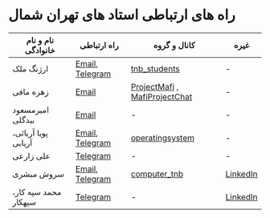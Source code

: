 # راه های ارتباطی استاد های تهران شمال
| نام و نام خانوادگی | راه ارتباطی | کانال و گروه | غیره |  
| --------- | ----- | ----------- | ----------- |
| ارژنگ ملک | [Email](mailto:tnbstudents@gmail.com), [Telegram](https://t.me/arzhangmalek) | [tnb_students](https://t.me/tnb_students) | - |
| زهره مافی | [Email](mailto:mafizohreh@yahoo.com) | [ProjectMafi](https://t.me/ProjectMafi ) , [MafiProjectChat](https://t.me/MafiProjectChat) | - |  
| امیرمسعود بیدگلی | [Email](mailto:DRAMBIDGOLI@gmail.com) | - | - |  
| پویا آریائی، آریایی | [Email](mailto:pooya.aryayi@yahoo.com), [Telegram](https://t.me/pouya8968) | [operatingsystem](https://t.me/operatingsystem1400tehranshomal) | - |  
| علی زارعی | [Telegram](https://t.me/Msa110288) | - | - |  
| سروش مبشری | [Email](mailto:soroush.mobasheri@gmail.com), [Telegram](https://t.me/SoroushMobasheri) | [computer_tnb](https://t.me/computer_tnb) | [LinkedIn](https://www.linkedin.com/in/mobasheri/) |  
| محمد سپه کار، سپهکار | [Telegram](https://t.me/Sepahkar) | - | [LinkedIn](https://www.linkedin.com/in/mohammad-sepahkar-b83579b2/) |










<!-- | FirstName  | LastName | Email, id | PhoneNumber | Telegram Ch | description |   -->

